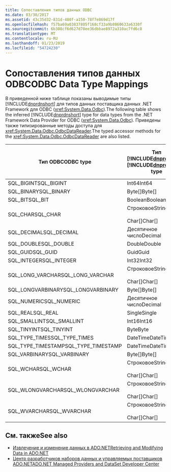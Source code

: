 ```yaml
---
title: Сопоставления типов данных ODBC
ms.date: 03/30/2017
ms.assetid: 43c35d32-831d-480f-a150-78f7e869d17f
ms.openlocfilehash: f57ba69a03837805f168cf33a9b8060633a6330f
ms.sourcegitcommit: 6b308cf6d627d78ee36dbbae8972a310ac7fd6c8
ms.translationtype: MT
ms.contentlocale: ru-RU
ms.lasthandoff: 01/23/2019
ms.locfileid: "54724230"
---
```

# <a name="odbc-data-type-mappings"></a><span data-ttu-id="872ef-102">Сопоставления типов данных ODBC</span><span class="sxs-lookup"><span data-stu-id="872ef-102">ODBC Data Type Mappings</span></span>
<span data-ttu-id="872ef-103">В приведенной ниже таблице показаны выводимые типы [!INCLUDE[dnprdnshort](../../../../includes/dnprdnshort-md.md)] для типов данных поставщика данных .NET Framework для ODBC (<xref:System.Data.Odbc>).</span><span class="sxs-lookup"><span data-stu-id="872ef-103">The following table shows the inferred [!INCLUDE[dnprdnshort](../../../../includes/dnprdnshort-md.md)] type for data types from the .NET Framework Data Provider for ODBC (<xref:System.Data.Odbc>).</span></span> <span data-ttu-id="872ef-104">Приведены также типизированные методы доступа для <xref:System.Data.Odbc.OdbcDataReader>.</span><span class="sxs-lookup"><span data-stu-id="872ef-104">The typed accessor methods for the <xref:System.Data.Odbc.OdbcDataReader> are also listed.</span></span>  
  
|<span data-ttu-id="872ef-105">Тип ODBC</span><span class="sxs-lookup"><span data-stu-id="872ef-105">ODBC type</span></span>|<span data-ttu-id="872ef-106">Тип [!INCLUDE[dnprdnshort](../../../../includes/dnprdnshort-md.md)]</span><span class="sxs-lookup"><span data-stu-id="872ef-106">[!INCLUDE[dnprdnshort](../../../../includes/dnprdnshort-md.md)] type</span></span>|<span data-ttu-id="872ef-107">Типизированный метод доступа [!INCLUDE[dnprdnshort](../../../../includes/dnprdnshort-md.md)]</span><span class="sxs-lookup"><span data-stu-id="872ef-107">[!INCLUDE[dnprdnshort](../../../../includes/dnprdnshort-md.md)] typed accessor</span></span>|  
|---------------|----------------------------------------------------------------------|--------------------------------------------------------------------------------|  
|<span data-ttu-id="872ef-108">SQL_BIGINT</span><span class="sxs-lookup"><span data-stu-id="872ef-108">SQL_BIGINT</span></span>|<span data-ttu-id="872ef-109">Int64</span><span class="sxs-lookup"><span data-stu-id="872ef-109">Int64</span></span>|<span data-ttu-id="872ef-110">GetInt64()</span><span class="sxs-lookup"><span data-stu-id="872ef-110">GetInt64()</span></span>|  
|<span data-ttu-id="872ef-111">SQL_BINARY</span><span class="sxs-lookup"><span data-stu-id="872ef-111">SQL_BINARY</span></span>|<span data-ttu-id="872ef-112">Byte[]</span><span class="sxs-lookup"><span data-stu-id="872ef-112">Byte[]</span></span>|<span data-ttu-id="872ef-113">GetBytes()</span><span class="sxs-lookup"><span data-stu-id="872ef-113">GetBytes()</span></span>|  
|<span data-ttu-id="872ef-114">SQL_BIT</span><span class="sxs-lookup"><span data-stu-id="872ef-114">SQL_BIT</span></span>|<span data-ttu-id="872ef-115">Boolean</span><span class="sxs-lookup"><span data-stu-id="872ef-115">Boolean</span></span>|<span data-ttu-id="872ef-116">GetBoolean()</span><span class="sxs-lookup"><span data-stu-id="872ef-116">GetBoolean()</span></span>|  
|<span data-ttu-id="872ef-117">SQL_CHAR</span><span class="sxs-lookup"><span data-stu-id="872ef-117">SQL_CHAR</span></span>|<span data-ttu-id="872ef-118">Строковое</span><span class="sxs-lookup"><span data-stu-id="872ef-118">String</span></span><br /><br /> <span data-ttu-id="872ef-119">Char[]</span><span class="sxs-lookup"><span data-stu-id="872ef-119">Char[]</span></span>|<span data-ttu-id="872ef-120">GetString()</span><span class="sxs-lookup"><span data-stu-id="872ef-120">GetString()</span></span><br /><br /> <span data-ttu-id="872ef-121">GetChars()</span><span class="sxs-lookup"><span data-stu-id="872ef-121">GetChars()</span></span>|  
|<span data-ttu-id="872ef-122">SQL_DECIMAL</span><span class="sxs-lookup"><span data-stu-id="872ef-122">SQL_DECIMAL</span></span>|<span data-ttu-id="872ef-123">Десятичное число</span><span class="sxs-lookup"><span data-stu-id="872ef-123">Decimal</span></span>|<span data-ttu-id="872ef-124">GetDecimal()</span><span class="sxs-lookup"><span data-stu-id="872ef-124">GetDecimal()</span></span>|  
|<span data-ttu-id="872ef-125">SQL_DOUBLE</span><span class="sxs-lookup"><span data-stu-id="872ef-125">SQL_DOUBLE</span></span>|<span data-ttu-id="872ef-126">Double</span><span class="sxs-lookup"><span data-stu-id="872ef-126">Double</span></span>|<span data-ttu-id="872ef-127">GetDouble()</span><span class="sxs-lookup"><span data-stu-id="872ef-127">GetDouble()</span></span>|  
|<span data-ttu-id="872ef-128">SQL_GUID</span><span class="sxs-lookup"><span data-stu-id="872ef-128">SQL_GUID</span></span>|<span data-ttu-id="872ef-129">Guid</span><span class="sxs-lookup"><span data-stu-id="872ef-129">Guid</span></span>|<span data-ttu-id="872ef-130">GetGuid()</span><span class="sxs-lookup"><span data-stu-id="872ef-130">GetGuid()</span></span>|  
|<span data-ttu-id="872ef-131">SQL_INTEGER</span><span class="sxs-lookup"><span data-stu-id="872ef-131">SQL_INTEGER</span></span>|<span data-ttu-id="872ef-132">Int32</span><span class="sxs-lookup"><span data-stu-id="872ef-132">Int32</span></span>|<span data-ttu-id="872ef-133">GetInt32()</span><span class="sxs-lookup"><span data-stu-id="872ef-133">GetInt32()</span></span>|  
|<span data-ttu-id="872ef-134">SQL_LONG_VARCHAR</span><span class="sxs-lookup"><span data-stu-id="872ef-134">SQL_LONG_VARCHAR</span></span>|<span data-ttu-id="872ef-135">Строковое</span><span class="sxs-lookup"><span data-stu-id="872ef-135">String</span></span><br /><br /> <span data-ttu-id="872ef-136">Char[]</span><span class="sxs-lookup"><span data-stu-id="872ef-136">Char[]</span></span>|<span data-ttu-id="872ef-137">GetString()</span><span class="sxs-lookup"><span data-stu-id="872ef-137">GetString()</span></span><br /><br /> <span data-ttu-id="872ef-138">GetChars()</span><span class="sxs-lookup"><span data-stu-id="872ef-138">GetChars()</span></span>|  
|<span data-ttu-id="872ef-139">SQL_LONGVARBINARY</span><span class="sxs-lookup"><span data-stu-id="872ef-139">SQL_LONGVARBINARY</span></span>|<span data-ttu-id="872ef-140">Byte[]</span><span class="sxs-lookup"><span data-stu-id="872ef-140">Byte[]</span></span>|<span data-ttu-id="872ef-141">GetBytes()</span><span class="sxs-lookup"><span data-stu-id="872ef-141">GetBytes()</span></span>|  
|<span data-ttu-id="872ef-142">SQL_NUMERIC</span><span class="sxs-lookup"><span data-stu-id="872ef-142">SQL_NUMERIC</span></span>|<span data-ttu-id="872ef-143">Десятичное число</span><span class="sxs-lookup"><span data-stu-id="872ef-143">Decimal</span></span>|<span data-ttu-id="872ef-144">GetDecimal()</span><span class="sxs-lookup"><span data-stu-id="872ef-144">GetDecimal()</span></span>|  
|<span data-ttu-id="872ef-145">SQL_REAL</span><span class="sxs-lookup"><span data-stu-id="872ef-145">SQL_REAL</span></span>|<span data-ttu-id="872ef-146">Single</span><span class="sxs-lookup"><span data-stu-id="872ef-146">Single</span></span>|<span data-ttu-id="872ef-147">GetFloat()</span><span class="sxs-lookup"><span data-stu-id="872ef-147">GetFloat()</span></span>|  
|<span data-ttu-id="872ef-148">SQL_SMALLINT</span><span class="sxs-lookup"><span data-stu-id="872ef-148">SQL_SMALLINT</span></span>|<span data-ttu-id="872ef-149">Int16</span><span class="sxs-lookup"><span data-stu-id="872ef-149">Int16</span></span>|<span data-ttu-id="872ef-150">GetInt16()</span><span class="sxs-lookup"><span data-stu-id="872ef-150">GetInt16()</span></span>|  
|<span data-ttu-id="872ef-151">SQL_TINYINT</span><span class="sxs-lookup"><span data-stu-id="872ef-151">SQL_TINYINT</span></span>|<span data-ttu-id="872ef-152">Byte</span><span class="sxs-lookup"><span data-stu-id="872ef-152">Byte</span></span>|<span data-ttu-id="872ef-153">GetByte()</span><span class="sxs-lookup"><span data-stu-id="872ef-153">GetByte()</span></span>|  
|<span data-ttu-id="872ef-154">SQL_TYPE_TIMES</span><span class="sxs-lookup"><span data-stu-id="872ef-154">SQL_TYPE_TIMES</span></span>|<span data-ttu-id="872ef-155">DateTime</span><span class="sxs-lookup"><span data-stu-id="872ef-155">DateTime</span></span>|<span data-ttu-id="872ef-156">GetDateTime()</span><span class="sxs-lookup"><span data-stu-id="872ef-156">GetDateTime()</span></span>|  
|<span data-ttu-id="872ef-157">SQL_TYPE_TIMESTAMP</span><span class="sxs-lookup"><span data-stu-id="872ef-157">SQL_TYPE_TIMESTAMP</span></span>|<span data-ttu-id="872ef-158">DateTime</span><span class="sxs-lookup"><span data-stu-id="872ef-158">DateTime</span></span>|<span data-ttu-id="872ef-159">GetDateTime()</span><span class="sxs-lookup"><span data-stu-id="872ef-159">GetDateTime()</span></span>|  
|<span data-ttu-id="872ef-160">SQL_VARBINARY</span><span class="sxs-lookup"><span data-stu-id="872ef-160">SQL_VARBINARY</span></span>|<span data-ttu-id="872ef-161">Byte[]</span><span class="sxs-lookup"><span data-stu-id="872ef-161">Byte[]</span></span>|<span data-ttu-id="872ef-162">GetBytes()</span><span class="sxs-lookup"><span data-stu-id="872ef-162">GetBytes()</span></span>|  
|<span data-ttu-id="872ef-163">SQL_WCHAR</span><span class="sxs-lookup"><span data-stu-id="872ef-163">SQL_WCHAR</span></span>|<span data-ttu-id="872ef-164">Строковое</span><span class="sxs-lookup"><span data-stu-id="872ef-164">String</span></span><br /><br /> <span data-ttu-id="872ef-165">Char[]</span><span class="sxs-lookup"><span data-stu-id="872ef-165">Char[]</span></span>|<span data-ttu-id="872ef-166">GetString()</span><span class="sxs-lookup"><span data-stu-id="872ef-166">GetString()</span></span><br /><br /> <span data-ttu-id="872ef-167">GetChars()</span><span class="sxs-lookup"><span data-stu-id="872ef-167">GetChars()</span></span>|  
|<span data-ttu-id="872ef-168">SQL_WLONGVARCHAR</span><span class="sxs-lookup"><span data-stu-id="872ef-168">SQL_WLONGVARCHAR</span></span>|<span data-ttu-id="872ef-169">Строковое</span><span class="sxs-lookup"><span data-stu-id="872ef-169">String</span></span><br /><br /> <span data-ttu-id="872ef-170">Char[]</span><span class="sxs-lookup"><span data-stu-id="872ef-170">Char[]</span></span>|<span data-ttu-id="872ef-171">GetString()</span><span class="sxs-lookup"><span data-stu-id="872ef-171">GetString()</span></span><br /><br /> <span data-ttu-id="872ef-172">GetChars()</span><span class="sxs-lookup"><span data-stu-id="872ef-172">GetChars()</span></span>|  
|<span data-ttu-id="872ef-173">SQL_WVARCHAR</span><span class="sxs-lookup"><span data-stu-id="872ef-173">SQL_WVARCHAR</span></span>|<span data-ttu-id="872ef-174">Строковое</span><span class="sxs-lookup"><span data-stu-id="872ef-174">String</span></span><br /><br /> <span data-ttu-id="872ef-175">Char[]</span><span class="sxs-lookup"><span data-stu-id="872ef-175">Char[]</span></span>|<span data-ttu-id="872ef-176">GetString()</span><span class="sxs-lookup"><span data-stu-id="872ef-176">GetString()</span></span><br /><br /> <span data-ttu-id="872ef-177">GetChars()</span><span class="sxs-lookup"><span data-stu-id="872ef-177">GetChars()</span></span>|  
  
## <a name="see-also"></a><span data-ttu-id="872ef-178">См. также</span><span class="sxs-lookup"><span data-stu-id="872ef-178">See also</span></span>
- [<span data-ttu-id="872ef-179">Извлечение и изменение данных в ADO.NET</span><span class="sxs-lookup"><span data-stu-id="872ef-179">Retrieving and Modifying Data in ADO.NET</span></span>](../../../../docs/framework/data/adonet/retrieving-and-modifying-data.md)
- [<span data-ttu-id="872ef-180">Центр разработчиков наборов данных и управляемых поставщиков ADO.NET</span><span class="sxs-lookup"><span data-stu-id="872ef-180">ADO.NET Managed Providers and DataSet Developer Center</span></span>](https://go.microsoft.com/fwlink/?LinkId=217917)

